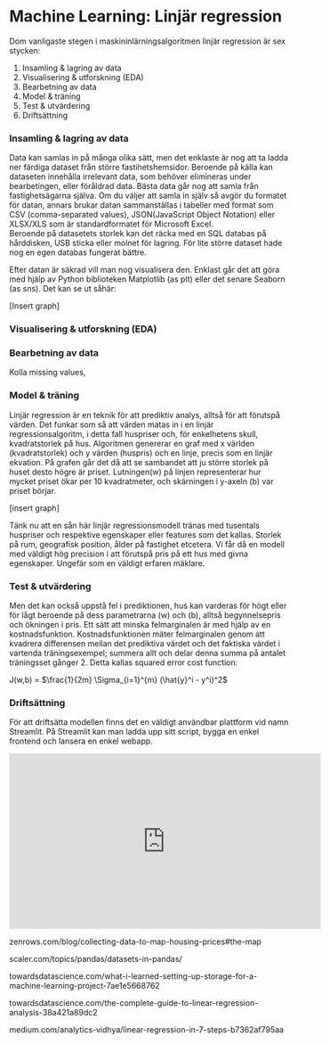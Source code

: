 # Machine Learning: Linjär regression 

Dom vanligaste stegen i maskininlärningsalgoritmen linjär regression är sex stycken: 

1) Insamling & lagring av data 
2) Visualisering & utforskning (EDA) 
3) Bearbetning av data
4) Model & träning 
5) Test & utvärdering  
6) Driftsättning

 

### Insamling & lagring av data 

Data kan samlas in på många olika sätt, men det enklaste är nog att ta ladda ner färdiga dataset från större fastihetshemsidor. Beroende på källa kan dataseten innehålla irrelevant data, som behöver elimineras under bearbetingen, eller föråldrad data. Bästa data går nog att samla från fastighetsägarna själva. Om du väljer att samla in själv så avgör du formatet för datan, annars brukar datan sammanställas i tabeller med format som CSV (comma-separated values), JSON(JavaScript Object Notation) eller XLSX/XLS som är standardformatet för Microsoft Excel.  
Beroende på datasetets storlek kan det räcka med en SQL databas på hårddisken, USB sticka eller molnet för lagring. För lite större dataset hade nog en egen databas fungerat bättre. 

Efter datan är säkrad vill man nog visualisera den. Enklast går det att göra med hjälp av Python biblioteken Matplotlib (as plt) eller det senare Seaborn (as sns). Det kan se ut såhär: 

[Insert graph] 

 

 

### Visualisering & utforskning (EDA) 

### Bearbetning av data 

Kolla missing values,  

### Model & träning 

Linjär regression är en teknik för att prediktiv analys, alltså för att förutspå värden. Det funkar som så att värden matas in i en linjär regressionsalgoritm, i detta fall huspriser och, för enkelhetens skull, kvadratstorlek på hus. Algoritmen genererar en graf med x världen (kvadratstorlek) och y värden (huspris) och en linje, precis som en linjär ekvation. På grafen går det då att se sambandet att ju större storlek på huset desto högre är priset. Lutningen(w) på linjen representerar hur mycket priset ökar per 10 kvadratmeter, och skärningen i y-axeln (b) var priset börjar. 

[insert graph] 

Tänk nu att en sån här linjär regressionsmodell tränas med tusentals huspriser och respektive egenskaper eller features som det kallas. Storlek på rum, geografisk position, ålder på fastighet etcetera. Vi får då en modell med väldigt hög precision i att förutspå pris på ett hus med givna egenskaper. Ungefär som en väldigt erfaren mäklare.  

### Test & utvärdering 

 

Men det kan också uppstå fel i prediktionen, hus kan varderas för högt eller för lågt beroende på dess parametrarna (w) och (b), alltså begynnelsepris och ökningen i pris. Ett sätt att minska felmarginalen är med hjälp av en kostnadsfunktion. Kostnadsfunktionen mäter felmarginalen genom att kvadrera differensen mellan det prediktiva värdet och det faktiska värdet i vartenda träningsexempel; summera allt och delar denna summa på antalet träningsset gånger 2. 
Detta kallas squared error cost function: 

J(w,b) = $\frac{1}{2m} \Sigma_{i=1}^{m} (\hat{y}^i - y^i)^2$

 

### Driftsättning 

För att driftsätta modellen finns det en väldigt användbar plattform vid namn Streamlit. 
På Streamlit kan man ladda upp sitt script, bygga en enkel frontend och lansera en enkel webapp. 



<iframe width="560" height="315" src="https://www.youtube.com/embed/8M20LyCZDOY" title="YouTube video player" frameborder="0" allow="accelerometer; autoplay; clipboard-write; encrypted-media; gyroscope; picture-in-picture" allowfullscreen></iframe>



zenrows.com/blog/collecting-data-to-map-housing-prices#the-map 

scaler.com/topics/pandas/datasets-in-pandas/ 

towardsdatascience.com/what-i-learned-setting-up-storage-for-a-machine-learning-project-7ae1e5668762 

towardsdatascience.com/the-complete-guide-to-linear-regression-analysis-38a421a89dc2 

medium.com/analytics-vidhya/linear-regression-in-7-steps-b7362af795aa 

 

 